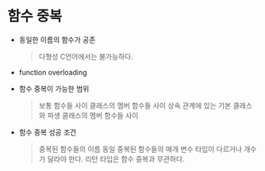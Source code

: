 # 함수 중복


- 동일한 이름의 함수가 공존

    > 다형성
    > C언어에서는 불가능하다.

- function overloading

- 함수 중복이 가능한 범위

    > 보통 함수들 사이
    > 클래스의 멤버 함수들 사이
    > 상속 관계에 있는 기본 클래스와 파생 클래스의 멤버 함수들 사이

- 함수 중복 성공 조건

    > 중복된 함수들의 이름 동일
    > 중복된 함수들의 매개 변수 타입이 다르거나 개수가 달라야 한다.
    > 리턴 타입은 함수 중복과 무관하다.